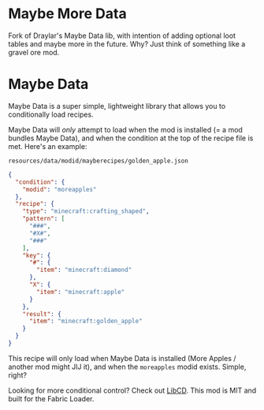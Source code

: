 # Maybe More Data

Fork of Draylar's Maybe Data lib, with intention of adding optional loot tables and maybe more in the future. Why? Just think of something like a gravel ore mod.

# Maybe Data

Maybe Data is a super simple, lightweight library that allows you to conditionally load recipes. 

Maybe Data will *only* attempt to load when the mod is installed (= a mod bundles Maybe Data), and when the condition at the top of the recipe file is met. Here's an example:

`resources/data/modid/mayberecipes/golden_apple.json`
```json
{
  "condition": {
    "modid": "moreapples"
  },
  "recipe": {
    "type": "minecraft:crafting_shaped",
    "pattern": [
      "###",
      "#X#",
      "###"
    ],
    "key": {
      "#": {
        "item": "minecraft:diamond"
      },
      "X": {
        "item": "minecraft:apple"
      }
    },
    "result": {
      "item": "minecraft:golden_apple"
    }
  }
}
```

This recipe will only load when Maybe Data is installed (More Apples / another mod might JIJ it), and when the `moreapples` modid exists. Simple, right?

Looking for more conditional control? Check out [LibCD](https://github.com/cottonmc/LibCD). This mod is MIT and built for the Fabric Loader.
